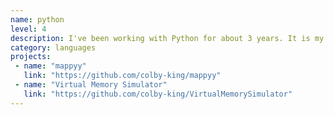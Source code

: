```yaml
---
name: python
level: 4
description: I've been working with Python for about 3 years. It is my go-to language for web and general-purpose programming.
category: languages 
projects:
 - name: "mappyy"
   link: "https://github.com/colby-king/mappyy"
 - name: "Virtual Memory Simulator"
   link: "https://github.com/colby-king/VirtualMemorySimulator"
---
```


